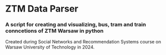 # ZTM Data Parser
### A script for creating and visualizing, bus, tram and train conncetions of ZTM Warsaw in python
Created during Social Networks and Recommendation Systems course on Warsaw University of Technology in 2024.
